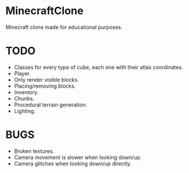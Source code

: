 # MinecraftClone

Minecraft clone made for educational purposes.

# TODO

- Classes for every type of cube, each one with their atlas coordinates.
- Player.
- Only render visible blocks.
- Placing/removing blocks.
- Inventory.
- Chunks.
- Procedural terrain generation.
- Lighting.

# BUGS

- Broken textures.
- Camera movement is slower when looking down/up.
- Camera glitches when looking down/up directly.
